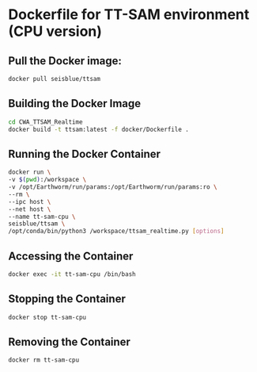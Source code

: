 # Dockerfile for TT-SAM environment (CPU version)

## Pull the Docker image:
```sh
docker pull seisblue/ttsam
```

## Building the Docker Image

```bash
cd CWA_TTSAM_Realtime
docker build -t ttsam:latest -f docker/Dockerfile .
```

## Running the Docker Container

```bash
docker run \
-v $(pwd):/workspace \
-v /opt/Earthworm/run/params:/opt/Earthworm/run/params:ro \
--rm \
--ipc host \
--net host \
--name tt-sam-cpu \
seisblue/ttsam \
/opt/conda/bin/python3 /workspace/ttsam_realtime.py [options]
```
## Accessing the Container

```bash
docker exec -it tt-sam-cpu /bin/bash
```

## Stopping the Container

```bash
docker stop tt-sam-cpu
```

## Removing the Container

```bash
docker rm tt-sam-cpu
```
